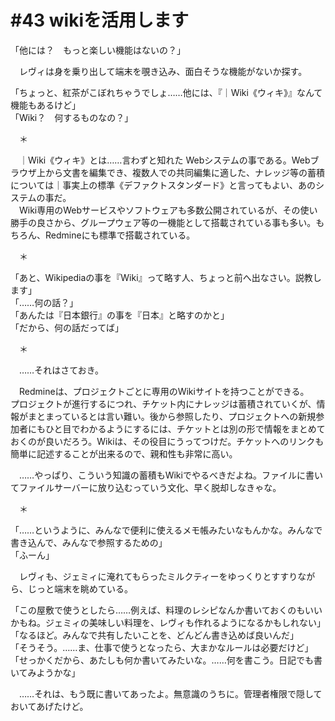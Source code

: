 # #43 wikiを活用します
「他には？　もっと楽しい機能はないの？」

　レヴィは身を乗り出して端末を覗き込み、面白そうな機能がないか探す。

「ちょっと、紅茶がこぼれちゃうでしょ……他には、『｜Wiki《ウィキ》』なんて機能もあるけど」  
「Wiki？　何するものなの？」

　＊

　｜Wiki《ウィキ》とは……言わずと知れた Webシステムの事である。Webブラウザ上から文書を編集でき、複数人での共同編集に適した、ナレッジ等の蓄積については｜事実上の標準《デファクトスタンダード》と言ってもよい、あのシステムの事だ。  
　Wiki専用のWebサービスやソフトウェアも多数公開されているが、その使い勝手の良さから、グループウェア等の一機能として搭載されている事も多い。もちろん、Redmineにも標準で搭載されている。

　＊

「あと、Wikipediaの事を『Wiki』って略す人、ちょっと前へ出なさい。説教します」  
「……何の話？」  
「あんたは『日本銀行』の事を『日本』と略すのかと」  
「だから、何の話だってば」

　＊

　……それはさておき。

　Redmineは、プロジェクトごとに専用のWikiサイトを持つことができる。  
 プロジェクトが進行するにつれ、チケット内にナレッジは蓄積されていくが、情報がまとまっているとは言い難い。後から参照したり、プロジェクトへの新規参加者にもひと目でわかるようにするには、チケットとは別の形で情報をまとめておくのが良いだろう。Wikiは、その役目にうってつけだ。チケットへのリンクも簡単に記述することが出来るので、親和性も非常に高い。

　……やっぱり、こういう知識の蓄積もWikiでやるべきだよね。ファイルに書いてファイルサーバーに放り込むっていう文化、早く脱却しなきゃな。

　＊

「……というように、みんなで便利に使えるメモ帳みたいなもんかな。みんなで書き込んで、みんなで参照するための」  
「ふーん」

　レヴィも、ジェミィに淹れてもらったミルクティーをゆっくりとすすりながら、じっと端末を眺めている。

「この屋敷で使うとしたら……例えば、料理のレシピなんか書いておくのもいいかもね。ジェミィの美味しい料理を、レヴィも作れるようになるかもしれない」  
「なるほど。みんなで共有したいことを、どんどん書き込めば良いんだ」  
「そうそう。……ま、仕事で使うとなったら、大まかなルールは必要だけど」  
「せっかくだから、あたしも何か書いてみたいな。……何を書こう。日記でも書いてみようかな」

　……それは、もう既に書いてあったよ。無意識のうちに。管理者権限で隠しておいてあげたけど。
